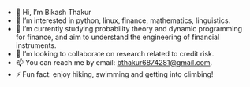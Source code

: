- 👋 Hi, I’m Bikash Thakur
- 👀 I’m interested in python, linux, finance, mathematics, linguistics.
- 🌱 I’m currently studying probability theory and dynamic programming for finance, and aim to understand the engineering of financial instruments.
- 💞️ I’m looking to collaborate on research related to credit risk.
- 📫 You can reach me by email: bthakur6874281@gmail.com. 
- ⚡ Fun fact: enjoy hiking, swimming and getting into climbing!

<!---
bthakur6874281/bthakur6874281 is a ✨ special ✨ repository because its `README.md` (this file) appears on your GitHub profile.
You can click the Preview link to take a look at your changes.
--->

